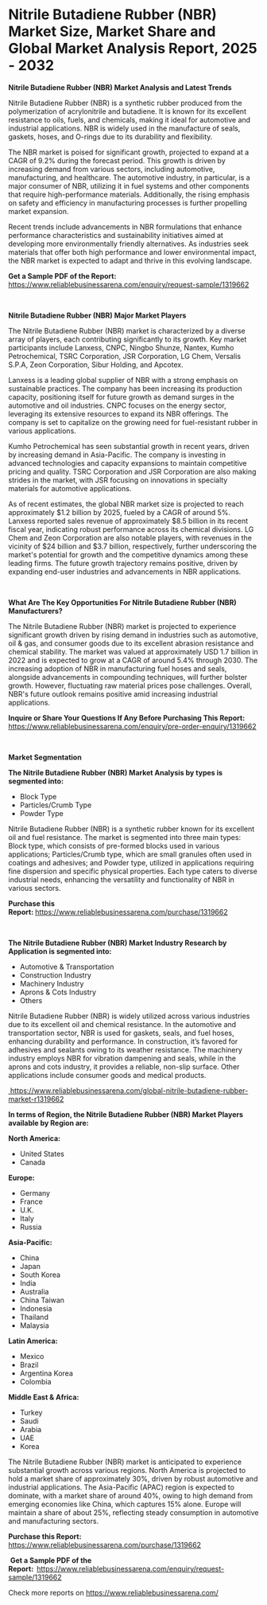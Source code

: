 <p><h1>Nitrile Butadiene Rubber (NBR) Market Size, Market Share and Global Market Analysis Report, 2025 - 2032</h1></p><p><strong>Nitrile Butadiene Rubber (NBR) Market Analysis and Latest Trends</strong></p>
<p><p>Nitrile Butadiene Rubber (NBR) is a synthetic rubber produced from the polymerization of acrylonitrile and butadiene. It is known for its excellent resistance to oils, fuels, and chemicals, making it ideal for automotive and industrial applications. NBR is widely used in the manufacture of seals, gaskets, hoses, and O-rings due to its durability and flexibility.</p><p>The NBR market is poised for significant growth, projected to expand at a CAGR of 9.2% during the forecast period. This growth is driven by increasing demand from various sectors, including automotive, manufacturing, and healthcare. The automotive industry, in particular, is a major consumer of NBR, utilizing it in fuel systems and other components that require high-performance materials. Additionally, the rising emphasis on safety and efficiency in manufacturing processes is further propelling market expansion.</p><p>Recent trends include advancements in NBR formulations that enhance performance characteristics and sustainability initiatives aimed at developing more environmentally friendly alternatives. As industries seek materials that offer both high performance and lower environmental impact, the NBR market is expected to adapt and thrive in this evolving landscape.</p></p>
<p><strong>Get a Sample PDF of the Report:&nbsp;</strong> <a href="https://www.reliablebusinessarena.com/enquiry/request-sample/1319662?utm_campaign=1892&utm_medium=2&utm_source=Github&utm_content=ia&utm_term=05022025&utm_id=nitrile-butadiene-rubber-nbr">https://www.reliablebusinessarena.com/enquiry/request-sample/1319662</a></p>
<p>&nbsp;</p>
<p><strong>Nitrile Butadiene Rubber (NBR) Major Market Players</strong></p>
<p><p>The Nitrile Butadiene Rubber (NBR) market is characterized by a diverse array of players, each contributing significantly to its growth. Key market participants include Lanxess, CNPC, Ningbo Shunze, Nantex, Kumho Petrochemical, TSRC Corporation, JSR Corporation, LG Chem, Versalis S.P.A, Zeon Corporation, Sibur Holding, and Apcotex.</p><p>Lanxess is a leading global supplier of NBR with a strong emphasis on sustainable practices. The company has been increasing its production capacity, positioning itself for future growth as demand surges in the automotive and oil industries. CNPC focuses on the energy sector, leveraging its extensive resources to expand its NBR offerings. The company is set to capitalize on the growing need for fuel-resistant rubber in various applications.</p><p>Kumho Petrochemical has seen substantial growth in recent years, driven by increasing demand in Asia-Pacific. The company is investing in advanced technologies and capacity expansions to maintain competitive pricing and quality. TSRC Corporation and JSR Corporation are also making strides in the market, with JSR focusing on innovations in specialty materials for automotive applications.</p><p>As of recent estimates, the global NBR market size is projected to reach approximately $1.2 billion by 2025, fueled by a CAGR of around 5%. Lanxess reported sales revenue of approximately $8.5 billion in its recent fiscal year, indicating robust performance across its chemical divisions. LG Chem and Zeon Corporation are also notable players, with revenues in the vicinity of $24 billion and $3.7 billion, respectively, further underscoring the market's potential for growth and the competitive dynamics among these leading firms. The future growth trajectory remains positive, driven by expanding end-user industries and advancements in NBR applications.</p></p>
<p>&nbsp;</p>
<p><strong>What Are The Key Opportunities For Nitrile Butadiene Rubber (NBR) Manufacturers?</strong></p>
<p><p>The Nitrile Butadiene Rubber (NBR) market is projected to experience significant growth driven by rising demand in industries such as automotive, oil & gas, and consumer goods due to its excellent abrasion resistance and chemical stability. The market was valued at approximately USD 1.7 billion in 2022 and is expected to grow at a CAGR of around 5.4% through 2030. The increasing adoption of NBR in manufacturing fuel hoses and seals, alongside advancements in compounding techniques, will further bolster growth. However, fluctuating raw material prices pose challenges. Overall, NBR's future outlook remains positive amid increasing industrial applications.</p></p>
<p><strong>Inquire or Share Your Questions If Any Before Purchasing This Report:</strong> <a href="https://www.reliablebusinessarena.com/enquiry/pre-order-enquiry/1319662?utm_campaign=1892&utm_medium=2&utm_source=Github&utm_content=ia&utm_term=05022025&utm_id=nitrile-butadiene-rubber-nbr">https://www.reliablebusinessarena.com/enquiry/pre-order-enquiry/1319662</a></p>
<p>&nbsp;</p>
<p><strong>Market Segmentation</strong></p>
<p><strong>The Nitrile Butadiene Rubber (NBR) Market Analysis by types is segmented into:</strong></p>
<p><ul><li>Block Type</li><li>Particles/Crumb Type</li><li>Powder Type</li></ul></p>
<p><p>Nitrile Butadiene Rubber (NBR) is a synthetic rubber known for its excellent oil and fuel resistance. The market is segmented into three main types: Block type, which consists of pre-formed blocks used in various applications; Particles/Crumb type, which are small granules often used in coatings and adhesives; and Powder type, utilized in applications requiring fine dispersion and specific physical properties. Each type caters to diverse industrial needs, enhancing the versatility and functionality of NBR in various sectors.</p></p>
<p><strong>Purchase this Report:&nbsp;</strong><a href="https://www.reliablebusinessarena.com/purchase/1319662?utm_campaign=1892&utm_medium=2&utm_source=Github&utm_content=ia&utm_term=05022025&utm_id=nitrile-butadiene-rubber-nbr">https://www.reliablebusinessarena.com/purchase/1319662</a></p>
<p>&nbsp;</p>
<p><strong>The Nitrile Butadiene Rubber (NBR) Market Industry Research by Application is segmented into:</strong></p>
<p><ul><li>Automotive & Transportation</li><li>Construction Industry</li><li>Machinery Industry</li><li>Aprons & Cots Industry</li><li>Others</li></ul></p>
<p><p>Nitrile Butadiene Rubber (NBR) is widely utilized across various industries due to its excellent oil and chemical resistance. In the automotive and transportation sector, NBR is used for gaskets, seals, and fuel hoses, enhancing durability and performance. In construction, it’s favored for adhesives and sealants owing to its weather resistance. The machinery industry employs NBR for vibration dampening and seals, while in the aprons and cots industry, it provides a reliable, non-slip surface. Other applications include consumer goods and medical products.</p></p>
<p><a href="https://www.reliablebusinessarena.com/global-nitrile-butadiene-rubber-market-r1319662?utm_campaign=1892&utm_medium=2&utm_source=Github&utm_content=ia&utm_term=05022025&utm_id=nitrile-butadiene-rubber-nbr">&nbsp;https://www.reliablebusinessarena.com/global-nitrile-butadiene-rubber-market-r1319662</a></p>
<p><strong>In terms of Region, the Nitrile Butadiene Rubber (NBR) Market Players available by Region are:</strong></p>
<p>
    <p> <strong> North America: </strong>
        <ul>
            <li>United States</li>
            <li>Canada</li>
        </ul>
        </p> 
    <p> <strong> Europe: </strong>
        <ul>
            <li>Germany</li>
            <li>France</li>
            <li>U.K.</li>
            <li>Italy</li>
            <li>Russia</li>
        </ul>
        </p> 
    <p> <strong> Asia-Pacific: </strong>
        <ul>
            <li>China</li>
            <li>Japan</li>
            <li>South Korea</li>
            <li>India</li>
            <li>Australia</li>
            <li>China Taiwan</li>
            <li>Indonesia</li>
            <li>Thailand</li>
            <li>Malaysia</li>
        </ul>
        </p> 
    <p> <strong> Latin America: </strong>
        <ul>
            <li>Mexico</li>
            <li>Brazil</li>
            <li>Argentina Korea</li>
            <li>Colombia</li>
        </ul>
        </p> 
    <p> <strong> Middle East & Africa: </strong>
        <ul>
            <li>Turkey</li>
            <li>Saudi</li>
            <li>Arabia</li>
            <li>UAE</li>
            <li>Korea</li>
        </ul>
    </p>
    </p>
<p><p>The Nitrile Butadiene Rubber (NBR) market is anticipated to experience substantial growth across various regions. North America is projected to hold a market share of approximately 30%, driven by robust automotive and industrial applications. The Asia-Pacific (APAC) region is expected to dominate, with a market share of around 40%, owing to high demand from emerging economies like China, which captures 15% alone. Europe will maintain a share of about 25%, reflecting steady consumption in automotive and manufacturing sectors.</p></p>
<p><strong>Purchase this Report: </strong><a href="https://www.reliablebusinessarena.com/purchase/1319662?utm_campaign=1892&utm_medium=2&utm_source=Github&utm_content=ia&utm_term=05022025&utm_id=nitrile-butadiene-rubber-nbr">https://www.reliablebusinessarena.com/purchase/1319662</a></p>
<p>&nbsp;<strong>Get a Sample PDF of the Report:&nbsp;&nbsp;</strong><a href="https://www.reliablebusinessarena.com/enquiry/request-sample/1319662?utm_campaign=1892&utm_medium=2&utm_source=Github&utm_content=ia&utm_term=05022025&utm_id=nitrile-butadiene-rubber-nbr">https://www.reliablebusinessarena.com/enquiry/request-sample/1319662</a></p>
<p><strong></strong></p>
<p>Check more reports on <a href="https://www.reliablebusinessarena.com/?utm_campaign=1892&utm_medium=2&utm_source=Github&utm_content=ia&utm_term=05022025&utm_id=nitrile-butadiene-rubber-nbr">https://www.reliablebusinessarena.com/</a></p>
